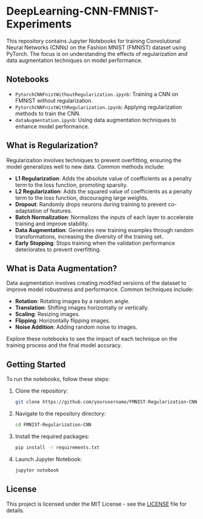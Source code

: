 
# DeepLearning-CNN-FMNIST-Experiments

This repository contains Jupyter Notebooks for training Convolutional Neural Networks (CNNs) on the Fashion MNIST (FMNIST) dataset using PyTorch. The focus is on understanding the effects of regularization and data augmentation techniques on model performance.

## Notebooks

- `PytorchCNNFnistWithoutRegularization.ipynb`: Training a CNN on FMNIST without regularization.
- `PytorchCNNFnistWithRegularization.ipynb`: Applying regularization methods to train the CNN.
- `dataAugmentation.ipynb`: Using data augmentation techniques to enhance model performance.

## What is Regularization?

Regularization involves techniques to prevent overfitting, ensuring the model generalizes well to new data. Common methods include:

- **L1 Regularization**: Adds the absolute value of coefficients as a penalty term to the loss function, promoting sparsity.
- **L2 Regularization**: Adds the squared value of coefficients as a penalty term to the loss function, discouraging large weights.
- **Dropout**: Randomly drops neurons during training to prevent co-adaptation of features.
- **Batch Normalization**: Normalizes the inputs of each layer to accelerate training and improve stability.
- **Data Augmentation**: Generates new training examples through random transformations, increasing the diversity of the training set.
- **Early Stopping**: Stops training when the validation performance deteriorates to prevent overfitting.


## What is Data Augmentation?

Data augmentation involves creating modified versions of the dataset to improve model robustness and performance. Common techniques include:

- **Rotation**: Rotating images by a random angle.
- **Translation**: Shifting images horizontally or vertically.
- **Scaling**: Resizing images.
- **Flipping**: Horizontally flipping images.
- **Noise Addition**: Adding random noise to images.

Explore these notebooks to see the impact of each technique on the training process and the final model accuracy.

## Getting Started

To run the notebooks, follow these steps:

1. Clone the repository:
   ```bash
   git clone https://github.com/yourusername/FMNIST-Regularization-CNN.git
   ```
2. Navigate to the repository directory:
   ```bash
   cd FMNIST-Regularization-CNN
   ```
3. Install the required packages:
   ```bash
   pip install -r requirements.txt
   ```
4. Launch Jupyter Notebook:
   ```bash
   jupyter notebook
   ```

## License

This project is licensed under the MIT License - see the [LICENSE](LICENSE) file for details.
```
